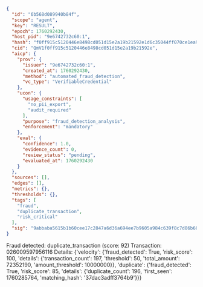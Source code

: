 ```json
{
  "id": "6b568d089940b84f",
  "scope": "agent",
  "key": "RESULT",
  "epoch": 1760292430,
  "host_pid": "9e6742732c60:1",
  "hash": "f0ff915c5120446e8498cd051d15e2a19b21592e1d6c35044ff070ce1ea95dc7",
  "cid": "QmV1f0ff915c5120446e8498cd051d15e2a19b21592e",
  "aicp": {
    "prov": {
      "issuer": "9e6742732c60:1",
      "created_at": 1760292430,
      "method": "automated_fraud_detection",
      "vc_type": "VerifiableCredential"
    },
    "ucon": {
      "usage_constraints": [
        "no_pii_export",
        "audit_required"
      ],
      "purpose": "fraud_detection_analysis",
      "enforcement": "mandatory"
    },
    "eval": {
      "confidence": 1.0,
      "evidence_count": 0,
      "review_status": "pending",
      "evaluated_at": 1760292430
    }
  },
  "sources": [],
  "edges": [],
  "metrics": {},
  "thresholds": {},
  "tags": [
    "fraud",
    "duplicate_transaction",
    "risk_critical"
  ],
  "sig": "9abbaba5615b1b60cee17c2847a6d36a694ee7b9605a984c639f8c7d86b60ae1"
}
```

Fraud detected: duplicate_transaction (score: 92)
Transaction: 026009597956116
Details: {'velocity': {'fraud_detected': True, 'risk_score': 100, 'details': {'transaction_count': 197, 'threshold': 50, 'total_amount': 72352190, 'amount_threshold': 10000000}}, 'duplicate': {'fraud_detected': True, 'risk_score': 85, 'details': {'duplicate_count': 196, 'first_seen': 1760285764, 'matching_hash': '37dac3adff3764b9'}}}